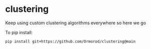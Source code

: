 # clustering
Keep using custom clustering algorithms everywhere so here we go

To pip install:

    pip install git+https://github.com/Ormorod/clustering@main

